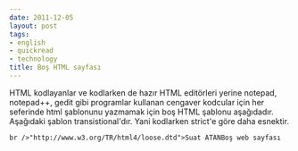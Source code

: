 ```yaml
---
date: 2011-12-05
layout: post
tags:
- english
- quickread
- technology
title: Boş HTML sayfası
---
```


HTML kodlayanlar ve kodlarken de hazır HTML editörleri yerine notepad, notepad++, gedit gibi programlar kullanan cengaver kodcular için her seferinde html şablonunu yazmamak için boş HTML şablonu aşağıdadır. Aşağıdaki şablon transistional'dır. Yani kodlarken strict'e göre daha esnektir.

```
br />"http://www.w3.org/TR/html4/loose.dtd">Suat ATANBoş web sayfası
```
